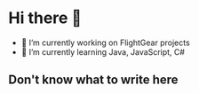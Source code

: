 # Hi there 👋

- 🔭 I’m currently working on FlightGear projects
- 🌱 I’m currently learning Java, JavaScript, C#  

## Don't know what to write here


<!--
**Thilo277/Thilo277** is a ✨ _special_ ✨ repository because its `README.md` (this file) appears on your GitHub profile.

Here are some ideas to get you started:

- 🔭 I’m currently working on ...
- 🌱 I’m currently learning ...
- 👯 I’m looking to collaborate on ...
- 🤔 I’m looking for help with ...
- 💬 Ask me about ...
- 📫 How to reach me: ...
- 😄 Pronouns: ...
- ⚡ Fun fact: ...
-->
